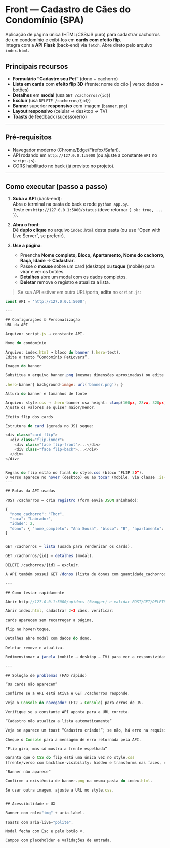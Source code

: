 # Front — Cadastro de Cães do Condomínio (SPA)

Aplicação de página única (HTML/CSS/JS puro) para cadastrar cachorros de um condomínio e exibi-los em **cards com efeito flip**.  
Integra com a **API Flask** (back-end) via `fetch`. Abre direto pelo arquivo `index.html`.

## Principais recursos
- **Formulário “Cadastre seu Pet”** (dono + cachorro)
- **Lista em cards** com **efeito flip 3D** (frente: nome do cão | verso: dados + botões)
- **Detalhes** em **modal** (usa `GET /cachorros/{id}`)
- **Excluir** (usa `DELETE /cachorros/{id}`)
- **Banner** superior **responsivo** com imagem (`banner.png`)
- **Layout responsivo** (celular → desktop → TV)
- **Toasts** de feedback (sucesso/erro)

---

## Pré-requisitos
- Navegador moderno (Chrome/Edge/Firefox/Safari).
- API rodando em `http://127.0.0.1:5000` (ou ajuste a constante `API` no `script.js`).
- CORS habilitado no back (já previsto no projeto).

---

## Como executar (passo a passo)
1. **Suba a API** (back-end):  
   Abra o terminal na pasta do back e rode `python app.py`.  
   Teste em `http://127.0.0.1:5000/status` (deve retornar `{ ok: true, ... }`).

2. **Abra o front**:  
   Dê **duplo clique** no arquivo `index.html` desta pasta (ou use “Open with Live Server”, se preferir).

3. **Use a página**:  
   - Preencha **Nome completo, Bloco, Apartamento, Nome do cachorro, Raça, Idade** → **Cadastrar**.  
   - Passe o **mouse** sobre um card (desktop) ou **toque** (mobile) para virar e ver os botões.  
   - **Detalhes** abre um modal com os dados completos.  
   - **Deletar** remove o registro e atualiza a lista.

> Se sua API estiver em outra URL/porta, **edite** no `script.js`:
```js
const API = 'http://127.0.0.1:5000';

---

## Configurações & Personalização
URL da API

Arquivo: script.js → constante API.

Nome do condomínio

Arquivo: index.html → bloco do banner (.hero-text).
Edite o texto “Condomínio PetLovers”.

Imagem do banner

Substitua o arquivo banner.png (mesmas dimensões aproximadas) ou edite em style.css:

.hero-banner{ background-image: url('banner.png'); }

Altura do banner e tamanhos de fonte

Arquivo: style.css → .hero-banner usa height: clamp(160px, 28vw, 320px);
Ajuste os valores se quiser maior/menor.

Efeito flip dos cards

Estrutura do card (gerada no JS) segue:

<div class="card flip">
  <div class="flip-inner">
    <div class="face flip-front">...</div>
    <div class="face flip-back">...</div>
  </div>
</div>


Regras do flip estão no final do style.css (bloco “FLIP 3D”).
O verso aparece no hover (desktop) ou ao tocar (mobile, via classe .is-flipped).
---

## Rotas da API usadas

POST /cachorros – cria registro (form envia JSON aninhado):

{
  "nome_cachorro": "Thor",
  "raca": "Labrador",
  "idade": 2,
  "dono": { "nome_completo": "Ana Souza", "bloco": "B", "apartamento": "203" }
}


GET /cachorros – lista (usada para renderizar os cards).

GET /cachorros/{id} – detalhes (modal).

DELETE /cachorros/{id} – excluir.

A API também possui GET /donos (lista de donos com quantidade_cachorros) — não é consumida nesta página, mas pode ser usada em uma futura seção “Donos”.

---

## Como testar rapidamente

Abrir http://127.0.0.1:5000/apidocs (Swagger) e validar POST/GET/DELETE.

Abrir index.html, cadastrar 2–3 cães, verificar:

cards aparecem sem recarregar a página,

flip no hover/toque,

Detalhes abre modal com dados do dono,

Deletar remove e atualiza.

Redimensionar a janela (mobile → desktop → TV) para ver a responsividade.

---

## Solução de problemas (FAQ rápido)

“Os cards não aparecem”

Confirme se a API está ativa e GET /cachorros responde.

Veja o Console do navegador (F12 → Console) para erros de JS.

Verifique se a constante API aponta para a URL correta.

“Cadastro não atualiza a lista automaticamente”

Veja se aparece um toast “Cadastro criado!”; se não, há erro na requisição.

Cheque o Console para a mensagem de erro retornada pela API.

“Flip gira, mas só mostra a frente espelhada”

Garanta que o CSS do flip está uma única vez no style.css
(frente/verso com backface-visibility: hidden e transforms nas faces, não no contêiner).

“Banner não aparece”

Confirme a existência de banner.png na mesma pasta do index.html.

Se usar outra imagem, ajuste a URL no style.css.


## Acessibilidade e UX

Banner com role="img" + aria-label.

Toasts com aria-live="polite".

Modal fecha com Esc e pelo botão ×.

Campos com placeholder e validações de entrada.

